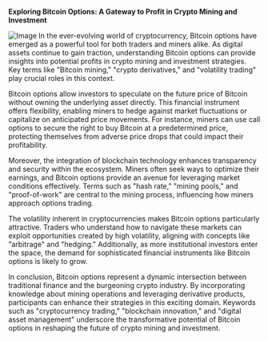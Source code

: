 **Exploring Bitcoin Options: A Gateway to Profit in Crypto Mining and Investment**


![Image](https://github.com/user-attachments/assets/31692037-0104-4703-abd1-696b6a7dd41b)
In the ever-evolving world of cryptocurrency, Bitcoin options have emerged as a powerful tool for both traders and miners alike. As digital assets continue to gain traction, understanding Bitcoin options can provide insights into potential profits in crypto mining and investment strategies. Key terms like "Bitcoin mining," "crypto derivatives," and "volatility trading" play crucial roles in this context.

Bitcoin options allow investors to speculate on the future price of Bitcoin without owning the underlying asset directly. This financial instrument offers flexibility, enabling miners to hedge against market fluctuations or capitalize on anticipated price movements. For instance, miners can use call options to secure the right to buy Bitcoin at a predetermined price, protecting themselves from adverse price drops that could impact their profitability.

Moreover, the integration of blockchain technology enhances transparency and security within the ecosystem. Miners often seek ways to optimize their earnings, and Bitcoin options provide an avenue for leveraging market conditions effectively. Terms such as "hash rate," "mining pools," and "proof-of-work" are central to the mining process, influencing how miners approach options trading.

The volatility inherent in cryptocurrencies makes Bitcoin options particularly attractive. Traders who understand how to navigate these markets can exploit opportunities created by high volatility, aligning with concepts like "arbitrage" and "hedging." Additionally, as more institutional investors enter the space, the demand for sophisticated financial instruments like Bitcoin options is likely to grow.

In conclusion, Bitcoin options represent a dynamic intersection between traditional finance and the burgeoning crypto industry. By incorporating knowledge about mining operations and leveraging derivative products, participants can enhance their strategies in this exciting domain. Keywords such as "cryptocurrency trading," "blockchain innovation," and "digital asset management" underscore the transformative potential of Bitcoin options in reshaping the future of crypto mining and investment.